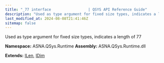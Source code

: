 ```yaml
---
title: "_77 interface                 | QSYS API Reference Guide"
description: "Used as type argument for fixed size types, indicates a length of 77  "
last_modified_at: 2024-08-08T21:41:46Z
sitemap: false
---
```


Used as type argument for fixed size types, indicates a length of 77 

**Namespace:** ASNA.QSys.Runtime
**Assembly:** ASNA.QSys.Runtime.dll

**Extends:** [ILen](/reference/runtime/qsys-runtime/i-len.html), [IDim](/reference/runtime/qsys-runtime/i-dim.html)
<br>
<br>
